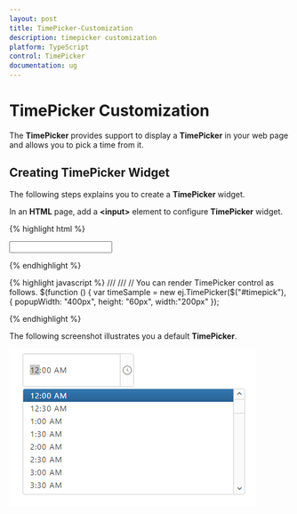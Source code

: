 ```yaml
---
layout: post
title: TimePicker-Customization
description: timepicker customization
platform: TypeScript
control: TimePicker
documentation: ug
---
```


# TimePicker Customization

The **TimePicker** provides support to display a **TimePicker** in your web page and allows you to pick a time from it.

## Creating TimePicker Widget

The following steps explains you to create a **TimePicker** widget.

In an **HTML** page, add a **&lt;input&gt;** element to configure **TimePicker** widget.

{% highlight html %}

<input type="text" id="time" />

{% endhighlight %}

{% highlight javascript %}
/// <reference path="tsfiles/jquery.d.ts" />
/// <reference path="tsfiles/ej.web.all.d.ts" />
    // You can render TimePicker control as follows.
    $(function () {
        var timeSample = new ej.TimePicker($("#timepick"), {
            popupWidth: "400px",
            height: "60px",
            width:"200px"
    });
    
{% endhighlight %}


The following screenshot illustrates you a default **TimePicker**.


![](TimePicker-Customization_images/TimePicker-Customization_img1.png) 

